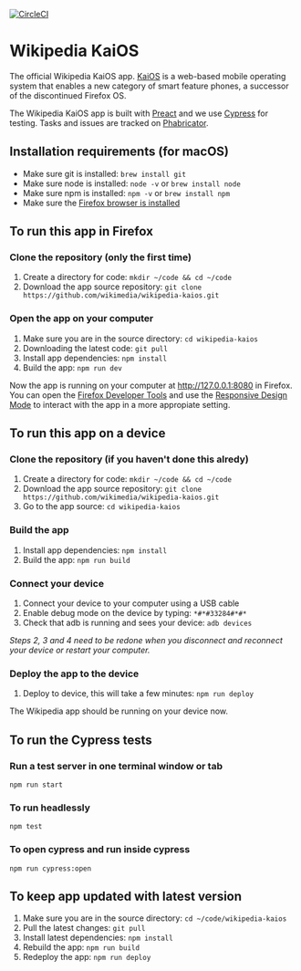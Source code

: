 [![CircleCI](https://circleci.com/gh/wikimedia/wikipedia-kaios/tree/master.svg?style=svg)](https://circleci.com/gh/wikimedia/wikipedia-kaios/tree/master)

# Wikipedia KaiOS 

The official Wikipedia KaiOS app. [KaiOS](https://developer.kaiostech.com/) is a web-based mobile operating system that enables a new category of smart feature phones, a successor of the discontinued Firefox OS.

The Wikipedia KaiOS app is built with [Preact](https://github.com/preactjs/preact) and we use [Cypress](https://github.com/cypress-io/cypress) for testing. Tasks and issues are tracked on [Phabricator](https://phabricator.wikimedia.org/project/profile/4305/).

## Installation requirements (for macOS)

* Make sure git is installed: `brew install git`
* Make sure node is installed: `node -v` or `brew install node`
* Make sure npm is installed: `npm -v` or `brew install npm`
* Make sure the [Firefox browser is installed](https://www.mozilla.org/en-US/firefox/new/)

## To run this app in Firefox

### Clone the repository (only the first time)

1. Create a directory for code: `mkdir ~/code && cd ~/code`
2. Download the app source repository: `git clone https://github.com/wikimedia/wikipedia-kaios.git`

### Open the app on your computer
1. Make sure you are in the source directory: `cd wikipedia-kaios`
2. Downloading the latest code: `git pull`
3. Install app dependencies: `npm install`
4. Build the app: `npm run dev`

Now the app is running on your computer at http://127.0.0.1:8080  in Firefox. You can open the [Firefox Developer Tools](https://developer.mozilla.org/en-US/docs/Tools) and use the [Responsive Design Mode](https://developer.mozilla.org/en-US/docs/Tools/Responsive_Design_Mode) to interact with the app in a more appropiate setting.

## To run this app on a device

### Clone the repository (if you haven't done this alredy)

1. Create a directory for code: `mkdir ~/code && cd ~/code`
2. Download the app source repository: `git clone https://github.com/wikimedia/wikipedia-kaios.git`
3. Go to the app source: `cd wikipedia-kaios`

### Build the app
1. Install app dependencies: `npm install`
2. Build the app: `npm run build`

### Connect your device
1. Connect your device to your computer using a USB cable
2. Enable debug mode on the device by typing: `*#*#33284#*#*`
3. Check that adb is running and sees your device: `adb devices`

_Steps 2, 3 and 4 need to be redone when you disconnect and reconnect your device or restart your computer._

### Deploy the app to the device
1. Deploy to device, this will take a few minutes: `npm run deploy`

The Wikipedia app should be running on your device now.

## To run the Cypress tests

### Run a test server in one terminal window or tab
`npm run start`

### To run headlessly
`npm test`

### To open cypress and run inside cypress
`npm run cypress:open`

## To keep app updated with latest version

1. Make sure you are in the source directory: `cd ~/code/wikipedia-kaios`
2. Pull the latest changes: `git pull`
3. Install latest dependencies: `npm install`
4. Rebuild the app: `npm run build`
5. Redeploy the app: `npm run deploy`
